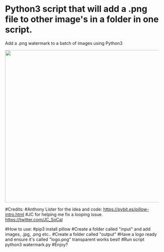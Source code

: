 # Python3 script that will add a .png file to other image's in a folder in one script.

Add a .png watermark to a batch of images using Python3

<img width="700" height="500" src="https://raw.githubusercontent.com/MrJSec/misc/master/gifs/py3watermarktoimages.gif">

#Credits:
#Anthony Lister for the idea and code: https://pybit.es/pillow-intro.html
#JC for helping me fix a looping issue. https://twitter.com/JC_SoCal

#How to use:
#pip3 install pillow
#Create a folder called "input" and add images, .jpg, .png etc..
#Create a folder called "output"
#Have a logo ready and ensure it's called "logo.png" transparent works best!
#Run script python3 watermark.py
#Enjoy?

